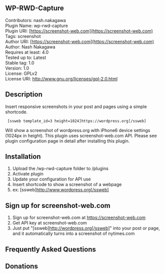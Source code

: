 ## WP-RWD-Capture

Contributors:      nash.nakagawa  
Plugin Name:       wp-rwd-capture  
Plugin URI:        [https://screenshot-web.com](https://screenshot-web.com)  
Tags:              screenshot  
Author URI:        [https://screenshot-web.com](https://screenshot-web.com)  
Author:            Nash Nakagawa  
Requires at least: 4.0  
Tested up to:      Latest   
Stable tag:        1.0  
Version:           1.0  
License: 	   GPLv2  
License URI: 	   http://www.gnu.org/licenses/gpl-2.0.html  

## Description

Insert responsive screenshots in your post and pages using a simple shortcode.

```
 [ssweb template_id=3 height=1024]https://wordpress.org[/ssweb]
```

Will show a screenshot of wordpress.org with iPhone6 device settings (1024px in height).
This plugin uses screenshot-web.com API.
Please see plugin configuration page in detail after installing this plugin.
## Installation

1. Upload the /wp-rwd-capture folder to /plugins
2. Activate plugin
3. Update your configuration for API use
3. Insert shortcode to show a screenshot of a webpage
4. ex: [ssweb]http://www.wordpress.org[/ssweb]

## Sign up for screenshot-web.com

1. Sign up for screenshot-web.com at https://screenshot-web.com 
2. Get API key at screenshot-web.com
3. Just put "[ssweb]http://wordpress.org[/ssweb]" into your post or page, and it automatically turns into a screenshot of nytimes.com

## Frequently Asked Questions

## Donations

